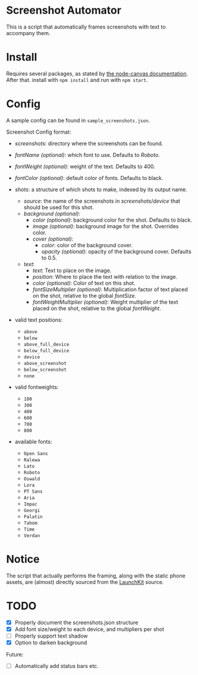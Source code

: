 Screenshot Automator
====================
This is a script that automatically frames screenshots with text to accompany them.

Install
=======
Requires several packages, as stated by [the node-canvas documentation](https://github.com/Automattic/node-canvas#installation). After that. install with `npm install` and run with `npm start`.

Config
======
A sample config can be found in `sample_screenshots.json`.

Screenshot Config format:

 - _screenshots_: directory where the screenshots can be found.
 - _fontName (optional)_: which font to use. Defaults to _Roboto_.
 - _fontWeight (optional)_: weight of the text. Defaults to 400.
 - _fontColor (optional)_: default color of fonts. Defaults to black.
 - _shots_: a structure of which shots to make, indexed by its output name.
 	- _source_: the name of the screenshots in _screenshots_/_device_ that should be used for this shot.
	- _background (optional)_:
		- _color (optional)_: background color for the shot. Defaults to black.
		- _image (optional)_: background image for the shot. Overrides color.
		- _cover (optional)_:
			- _color_: color of the background cover.
			- _opacity (optional)_: opacity of the background cover. Defaults to 0.5.
	- _text_:
		- _text_: Text to place on the image.
		- _position_: Where to place the text with relation to the image.
		- _color (optional)_: Color of text on this shot.
		- _fontSizeMultiplier (optional)_: Multiplication factor of text placed on the shot, relative to the global _fontSize_.
		- _fontWeightMultiplier (optional)_: Weight multiplier of the text placed on the shot, relative to the global _fontWeight_.

 - valid text positions:
	- `above`
	- `below`
	- `above_full_device`
	- `below_full_device`
	- `device`
	- `above_screenshot`
	- `below_screenshot`
	- `none`

 - valid fontweights:
	- `100`
	- `300`
	- `400`
	- `600`
	- `700`
	- `800`
 - available fonts:
	- `Open Sans`
	- `Ralewa`
	- `Lato`
	- `Roboto`
	- `Oswald`
	- `Lora`
	- `PT Sans`
	- `Aria`
	- `Impac`
	- `Georgi`
	- `Palatin`
	- `Tahom`
	- `Time`
	- `Verdan`

Notice
======
The script that actually performs the framing, along with the static phone assets, are (almost) directly sourced from the [LaunchKit](https://github.com/launchkit/LaunchKit) source.

TODO
====
 - [x] Properly document the screenshots.json structure
 - [x] Add font size/weight to each device, and multipliers per shot
 - [ ] Properly support text shadow
 - [x] Option to darken background

Future:
 - [ ] Automatically add status bars etc.
